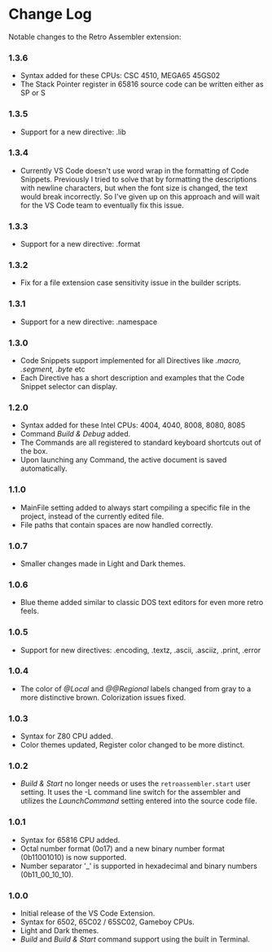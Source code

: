 # Change Log

Notable changes to the Retro Assembler extension:

### 1.3.6
- Syntax added for these CPUs: CSC 4510, MEGA65 45GS02
- The Stack Pointer register in 65816 source code can be written either as SP or S

### 1.3.5
- Support for a new directive: .lib

### 1.3.4
- Currently VS Code doesn't use word wrap in the formatting of Code Snippets. Previously I tried to solve that by formatting the descriptions with newline characters, but when the font size is changed, the text would break incorrectly. So I've given up on this approach and will wait for the VS Code team to eventually fix this issue.

### 1.3.3
- Support for a new directive: .format

### 1.3.2
- Fix for a file extension case sensitivity issue in the builder scripts.

### 1.3.1
- Support for a new directive: .namespace

### 1.3.0
- Code Snippets support implemented for all Directives like _.macro, .segment, .byte_ etc
- Each Directive has a short description and examples that the Code Snippet selector can display.

### 1.2.0
- Syntax added for these Intel CPUs: 4004, 4040, 8008, 8080, 8085
- Command _Build & Debug_ added.
- The Commands are all registered to standard keyboard shortcuts out of the box.
- Upon launching any Command, the active document is saved automatically.

### 1.1.0
- MainFile setting added to always start compiling a specific file in the project, instead of the currently edited file.
- File paths that contain spaces are now handled correctly.

### 1.0.7
- Smaller changes made in Light and Dark themes.

### 1.0.6
- Blue theme added similar to classic DOS text editors for even more retro feels.

### 1.0.5
- Support for new directives: .encoding, .textz, .ascii, .asciiz, .print, .error

### 1.0.4
- The color of _@Local_ and _@@Regional_ labels changed from gray to a more distinctive brown. Colorization issues fixed.

### 1.0.3
- Syntax for Z80 CPU added.
- Color themes updated, Register color changed to be more distinct.

### 1.0.2
- _Build & Start_ no longer needs or uses the `retroassembler.start` user setting. It uses the -L command line switch for the assembler and utilizes the _LaunchCommand_ setting entered into the source code file.

### 1.0.1

- Syntax for 65816 CPU added.
- Octal number format (0o17) and a new binary number format (0b11001010) is now supported.
- Number separator '\_' is supported in hexadecimal and binary numbers (0b11_00_10_10).

### 1.0.0

- Initial release of the VS Code Extension.
- Syntax for 6502, 65C02 / 65SC02, Gameboy CPUs.
- Light and Dark themes.
- _Build_ and _Build & Start_ command support using the built in Terminal.
